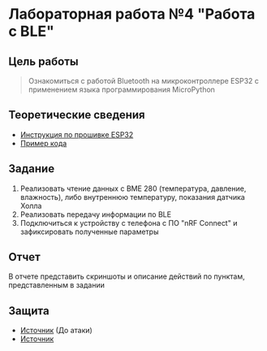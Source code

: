 # Лабораторная работа №4 "Работа с BLE"

## Цель работы
> Ознакомиться с работой Bluetooth на микроконтроллере ESP32 с применением языка программирования MicroPython

## Теоретические сведения
* [Инструкция по прошивке ESP32](../../docs/firmware.md)
* [Пример кода](../../examples/example_6.md)

## Задание
1. Реализовать чтение данных с BME 280 (температура, давление, влажность), либо внутреннюю температуру, показания датчика Холла
2. Реализовать передачу информации по BLE
3. Подключиться к устройству с телефона с ПО "nRF Connect" и зафиксировать полученные параметры

## Отчет
В отчете представить скриншоты и описание действий по пунктам, представленным в задании

## Защита
* [Источник](https://habr.com/ru/companies/dsec/articles/685514/) (До атаки)
* [Источник](https://www.dhgate.com/ru/blog/what-is-bluetooth-technology-and-how-does-it-work-c/)